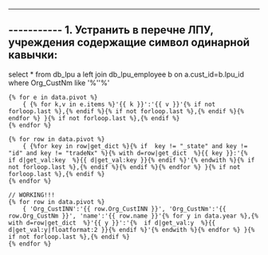 ----------- 
----------- 1. Устранить в перечне ЛПУ, учреждения содержащие символ одинарной кавычки:
-----------
select * from db_lpu a
left join db_lpu_employee b on a.cust_id=b.lpu_id
where Org_CustNm like '%''%'


    {% for e in data.pivot %}
        { {% for k,v in e.items %}'{{ k }}':'{{ v }}'{% if not forloop.last %},{% endif %}{% if not forloop.last %},{% endif %}{% endfor %} }{% if not forloop.last %},{% endif %}
    {% endfor %}
    
    {% for row in data.pivot %}
        { {%for key in row|get_dict %}{% if  key != "_state" and key != "id" and key != "tradeNx" %}{% with d=row|get_dict  %}{{ key }}:'{%  if d|get_val:key  %}{{ d|get_val:key }}{% endif %}'{% endwith %}{% if not forloop.last %},{% endif %}{% endif %}{% endfor %} }{% if not forloop.last %},{% endif %}
    {% endfor %}
    
    // WORKING!!!
    {% for row in data.pivot %}
        { 'Org_CustINN':'{{ row.Org_CustINN }}', 'Org_CustNm':'{{ row.Org_CustNm }}', 'name':'{{ row.name }}'{% for y in data.year %},{% with d=row|get_dict  %}'{{ y }}':'{%  if d|get_val:y  %}{{ d|get_val:y|floatformat:2 }}{% endif %}'{% endwith %}{% endfor %} }{% if not forloop.last %},{% endif %}
    {% endfor %}        
